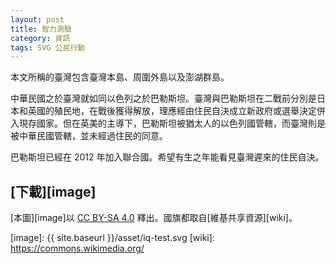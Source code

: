 ```yaml
---
layout: post
title: 智力測驗
category: 資訊
tags: SVG 公民行動
---
```

<object data="{{ site.baseurl }}/asset/iq-test.svg"></object>

本文所稱的臺灣包含臺灣本島、周圍外島以及澎湖群島。

中華民國之於臺灣就如同以色列之於巴勒斯坦。臺灣與巴勒斯坦在二戰前分別是日本和英國的殖民地，在戰後獲得解放，理應經由住民自決成立新政府或選舉決定併入現存國家。但在英美的主導下，巴勒斯坦被猶太人的以色列國管轄，而臺灣則是被中華民國管轄，並未經過住民的同意。

巴勒斯坦已經在 2012 年加入聯合國。希望有生之年能看見臺灣遲來的住民自決。

[下載][image]
-------------
[本圖][image]以 [CC BY-SA 4.0][cc] 釋出。國旗都取自[維基共享資源][wiki]。

[cc]: https://creativecommons.org/licenses/by-sa/4.0/deed.zh_TW
[image]: {{ site.baseurl }}/asset/iq-test.svg
[wiki]: https://commons.wikimedia.org/
